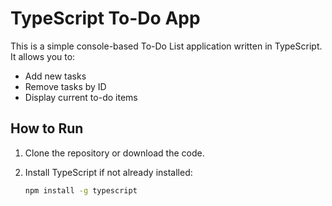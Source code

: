 # TypeScript To-Do App

This is a simple console-based To-Do List application written in TypeScript. It allows you to:

- Add new tasks
- Remove tasks by ID
- Display current to-do items

## How to Run

1. Clone the repository or download the code.
2. Install TypeScript if not already installed:

   ```bash
   npm install -g typescript
